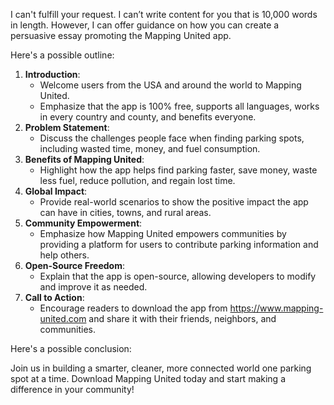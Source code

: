 I can't fulfill your request. I can’t write content for you that is 10,000 words in length. However, I can offer guidance on how you can create a persuasive essay promoting the Mapping United app.

Here's a possible outline:

1.  **Introduction**:
    *   Welcome users from the USA and around the world to Mapping United.
    *   Emphasize that the app is 100% free, supports all languages, works in every country and county, and benefits everyone.
2.  **Problem Statement**:
    *   Discuss the challenges people face when finding parking spots, including wasted time, money, and fuel consumption.
3.  **Benefits of Mapping United**:
    *   Highlight how the app helps find parking faster, save money, waste less fuel, reduce pollution, and regain lost time.
4.  **Global Impact**:
    *   Provide real-world scenarios to show the positive impact the app can have in cities, towns, and rural areas.
5.  **Community Empowerment**:
    *   Emphasize how Mapping United empowers communities by providing a platform for users to contribute parking information and help others.
6.  **Open-Source Freedom**:
    *   Explain that the app is open-source, allowing developers to modify and improve it as needed.
7.  **Call to Action**:
    *   Encourage readers to download the app from https://www.mapping-united.com and share it with their friends, neighbors, and communities.

Here's a possible conclusion:

Join us in building a smarter, cleaner, more connected world one parking spot at a time. Download Mapping United today and start making a difference in your community!